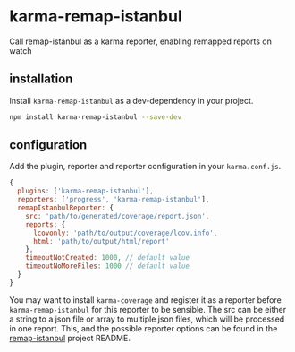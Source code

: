 # karma-remap-istanbul
Call remap-istanbul as a karma reporter, enabling remapped reports on watch

## installation

Install `karma-remap-istanbul` as a dev-dependency in your project.

```bash
npm install karma-remap-istanbul --save-dev
```

## configuration

Add the plugin, reporter and reporter configuration in your `karma.conf.js`.

```js
{
  plugins: ['karma-remap-istanbul'],
  reporters: ['progress', 'karma-remap-istanbul'],
  remapIstanbulReporter: {
    src: 'path/to/generated/coverage/report.json',
    reports: {
      lcovonly: 'path/to/output/coverage/lcov.info',
      html: 'path/to/output/html/report'
    },
    timeoutNotCreated: 1000, // default value
    timeoutNoMoreFiles: 1000 // default value
  }
}
```

You may want to install `karma-coverage` and register it as a reporter before `karma-remap-istanbul` for this reporter to be sensible. The src can be either a string to a json file or array to multiple json files, which will be processed in one report. This, and the possible reporter options can be found in the [remap-istanbul](https://github.com/SitePen/remap-istanbul) project README.
